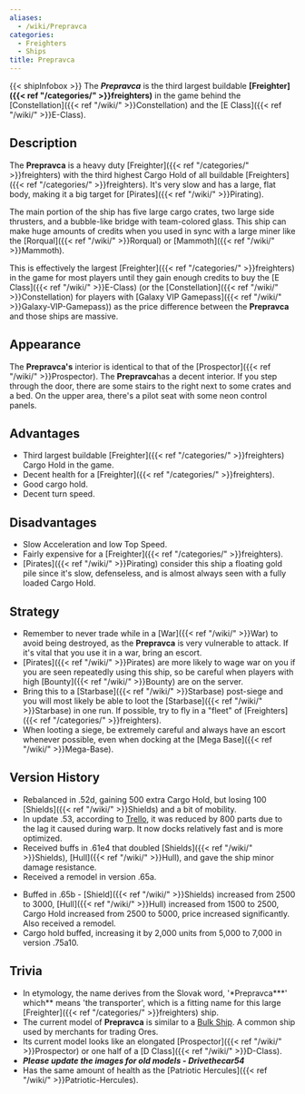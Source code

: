 ```yaml
---
aliases:
  - /wiki/Prepravca
categories:
  - Freighters
  - Ships
title: Prepravca
---
```


{{< shipInfobox >}} The **_Prepravca_** is the third largest buildable **[Freighter]({{< ref "/categories/" >}}freighters)** in the game behind the [Constellation]({{< ref "/wiki/" >}}Constellation) and the [E Class]({{< ref "/wiki/" >}}E-Class).

## Description

The **Prepravca** is a heavy duty [Freighter]({{< ref "/categories/" >}}freighters) with the third highest Cargo Hold of all buildable [Freighters]({{< ref "/categories/" >}}freighters). It's very slow and has a large, flat body, making it a big target for [Pirates]({{< ref "/wiki/" >}}Pirating).

The main portion of the ship has five large cargo crates, two large side thrusters, and a bubble-like bridge with team-colored glass. This ship can make huge amounts of credits when you used in sync with a large miner like the [Rorqual]({{< ref "/wiki/" >}}Rorqual) or [Mammoth]({{< ref "/wiki/" >}}Mammoth).

This is effectively the largest [Freighter]({{< ref "/categories/" >}}freighters) in the game for most players until they gain enough credits to buy the [E Class]({{< ref "/wiki/" >}}E-Class) (or the [Constellation]({{< ref "/wiki/" >}}Constellation) for players with [Galaxy VIP Gamepass]({{< ref "/wiki/" >}}Galaxy-VIP-Gamepass)) as the price difference between the **Prepravca** and those ships are massive.

## Appearance

The **Prepravca's** interior is identical to that of the [Prospector]({{< ref "/wiki/" >}}Prospector). The **Prepravca**has a decent interior. If you step through the door, there are some stairs to the right next to some crates and a bed. On the upper area, there's a pilot seat with some neon control panels.

## Advantages

- Third largest buildable [Freighter]({{< ref "/categories/" >}}freighters) Cargo Hold in the game.
- Decent health for a [Freighter]({{< ref "/categories/" >}}freighters).
- Good cargo hold.
- Decent turn speed.

## Disadvantages

- Slow Acceleration and low Top Speed.
- Fairly expensive for a [Freighter]({{< ref "/categories/" >}}freighters).
- [Pirates]({{< ref "/wiki/" >}}Pirating) consider this ship a floating gold pile since it's slow, defenseless, and is almost always seen with a fully loaded Cargo Hold.

## Strategy

- Remember to never trade while in a [War]({{< ref "/wiki/" >}}War) to avoid being destroyed, as the **Prepravca** is very vulnerable to attack. If it's vital that you use it in a war, bring an escort.
- [Pirates]({{< ref "/wiki/" >}}Pirates) are more likely to wage war on you if you are seen repeatedly using this ship, so be careful when players with high [Bounty]({{< ref "/wiki/" >}}Bounty) are on the server.
- Bring this to a [Starbase]({{< ref "/wiki/" >}}Starbase) post-siege and you will most likely be able to loot the [Starbase]({{< ref "/wiki/" >}}Starbase) in one run. If possible, try to fly in a "fleet" of [Freighters]({{< ref "/categories/" >}}freighters).
- When looting a siege, be extremely careful and always have an escort whenever possible, even when docking at the [Mega Base]({{< ref "/wiki/" >}}Mega-Base).

## Version History

- Rebalanced in .52d, gaining 500 extra Cargo Hold, but losing 100 [Shields]({{< ref "/wiki/" >}}Shields) and a bit of mobility.
- In update .53, according to [Trello](https://trello.com/b/E0bIEAyS/galaxy), it was reduced by 800 parts due to the lag it caused during warp. It now docks relatively fast and is more optimized.
- Received buffs in .61e4 that doubled [Shields]({{< ref "/wiki/" >}}Shields), [Hull]({{< ref "/wiki/" >}}Hull), and gave the ship minor damage resistance.
- Received a remodel in version .65a.

<!-- -->

- Buffed in .65b - [Shield]({{< ref "/wiki/" >}}Shields) increased from 2500 to 3000, [Hull]({{< ref "/wiki/" >}}Hull) increased from 1500 to 2500, Cargo Hold increased from 2500 to 5000, price increased significantly. Also received a remodel.
- Cargo hold buffed, increasing it by 2,000 units from 5,000 to 7,000 in version .75a10.

## Trivia

- In etymology, the name derives from the Slovak word, '\*Prepravca**\*' which** means 'the transporter', which is a fitting name for this large [Freighter]({{< ref "/categories/" >}}freighters) ship.
- The current model of **Prepravca** is similar to a [Bulk Ship](https://en.wikipedia.org/wiki/Bulk_carrier). A common ship used by merchants for trading Ores.
- Its current model looks like an elongated [Prospector]({{< ref "/wiki/" >}}Prospector) or one half of a [D Class]({{< ref "/wiki/" >}}D-Class).
- **_Please update the images for old models - Drivethecar54_**
- Has the same amount of health as the [Patriotic Hercules]({{< ref "/wiki/" >}}Patriotic-Hercules).
